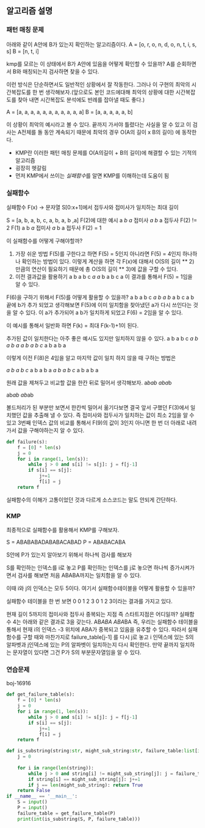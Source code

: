 ## 알고리즘 설명
### 패턴 매칭 문제 

아래와 같이 A안에 B가 있는지 확인하는 알고리즘이다.
A = [o, r, o, n, d, o, n, t, i, s, s]
B = [n, t, i]

kmp를 모르는 이 상태에서 B가 A안에 있음을 어떻게 확인할 수 있을까? A를 순회하면서 B와 매칭되는지 검사하면 찾을 수 있다.

이런 방식은 단순하면서도 일반적인 상황에서 잘 작동한다. 그러나 이 구현의 최악의 시간복잡도를 한 번 생각해보자.(앞으로도 본인 코드에대해 최악의 상황에 대한 시간복잡도를 찾아 내면 시간복잡도 분석에도 반례를 잡아낼 때도 좋다.)

A  = [a, a, a, a, a, a, a, a, a, a, a]
B = [a, a, a, a, a, b]

이 상황이 최악의 예시라고 볼 수 있다. 끝까지 가서야 틀렸다는 사실을 알 수 있고 이 검사는 A전체를 돌 동안 계속되기 때문에 최악의 경우 O(A의 길이 x B의 길이) 에 동작한다.


* KMP란 이러한 패턴 매칭 문제를 O(A의길이 + B의 길이)에 해결할 수 있는 기적의 알고리즘
* 굉장히 헷갈림
* 먼저 KMP에서 쓰이는 *실패함수*를 알면 KMP를 이해하는데 도움이 됨

### 실패함수
실패함수 F(x) -> 문자열 S[0:x+1]에서 접두사와 접미사가 일치하는 최대 길이

S = [a, b, a, b, c, a, b, a, b ,a]
F(2)에 대한 예시
 a *b a* 접미사
*a b* a 접두사
F(2) != 2
F(1)
a b *a* 접미사
*a* b a  접두사
F(2) = 1


이 실패함수를 어떻게 구해야할까?
1. 가장 쉬운 방법
F(5)를 구한다고 하면 F(5) = 5인지 아니라면 F(5) = 4인지 하나하나 확인하는 방법이 있다. 이렇게 계산을 하면 각 F(x)에 대해서 O(S의 길이 ** 2) 만큼의 연산이 필요하기 때문에 총 O(S의 길이 ** 3)에 값을 구할 수 있다.
2. 이전 결과값을 활용하기
 a b a b c *a*
*a* b a b  c a
이 결과를 통해서 F(5) = 1임을 알 수 있다. 

F(6)을 구하기 위해서 F(5)를 어떻게 활용할 수 있을까?
a b a b c *a b*
*a b* a b c a b
끝에 	b가 추가 되었고 생각해보면 F(5)에 이미 일치함을 찾아냈던 a가 다시 쓰인다는 것을 알 수 있다. 이 a가 추가되어 a b가 일치하게 되었고 F(6) = 2임을 알 수 있다.

이 예시를 통해서 일반화 하면 F(k) = 최대 F(k-1)+1이 된다.

추가된 값이 일치한다는 아주 좋은 예시도 있지만 일치하지 않을 수 있다. 
a b a b c *a b a b a*
*a b a b c* a b a b a

이렇게 이전 F(8)은 4임을 알고 마지막 값이 일치 하지 않을 때 구하는 방법은

*a b a b c* a b a b a
  *a b a b c* a b a b a

원래 값을 제쳐두고 비교할 값을 한칸 뒤로 밀어서 생각해보자.
a*bab*
*aba*b

ab*ab*
*ab*ab

볼드처리가 된 부분만 보면서 한칸씩 밀어서 옮기다보면 결국 앞서 구했던 F(3)에서 일치했던 값을 추출해 낼 수 있다. 즉 접미사와 접두사가 일치하는 값이 최소 2임을 알 수 있고 3번째 인덱스 값의 비교를 통해서 F(9)의 값이 3인지 아니면 한 번 더 아래로 내려가서 값을 구해야하는지 알 수 있다.

```python
def failure(s):
    f = [0] * len(s)
    j = 0
    for i in range(1, len(s)):
        while j > 0 and s[i] != s[j]: j = f[j-1]
        if s[i] == s[j]:
            j+=1
            f[i] = j
    return f
```

실패함수의 이해가 고통이었던 것과 다르게 소스코드는 말도 안되게 간단하다. 

### KMP
최종적으로 실패함수를 활용해서 KMP를 구해보자.

S = ABABABADABABACABAD
P = ABABACABA


S안에 P가 있는지 알아보기 위해서 하나씩 검사를 해보자

S를 확인하는 인덱스를 i로 놓고 P를 확인하는 인덱스를 j로 놓으면 하나씩 증가시켜가면서 검사를 해보면 처음 ABABA까지는 일치함을 알 수 있다. 

이때 i와 j의 인덱스는 모두 5이다. 여기서 실패함수테이블을 어떻게 활용할 수 있을까?

실패함수 테이블을 한 번 보면 0 0 1 2 3 0 1 2 3이라는 결과를 가지고 있다.

현재 길이 5까지의 접미사와 접두사 중복되는 지점 즉 스타트지점은 어디일까? 
실패함수 4는 아래와 같은 결과로 3을 갖는다.
AB*ABA*
*ABA*BA
즉, 우리는 실패함수 테이블을 통해서 현재 i의 인덱스 -3 위치에 ABA가 중복되고 있음을 유추할 수 있다. 따라서 실패함수를 구할 때와 마찬가지로 failure_table[j-1] 를 다시 j로 놓고 i 인덱스에 있는 S의 알파벳과 j인덱스에 있는 P의 알파벳이 일치하는지 다시 확인한다. 만약 끝까지 일치하는 문자열이 있다면 그건 P가 S의 부분문자열임을 알 수 있다.

### 연습문제
boj-16916
```python
def get_failure_table(s):
    f = [0] * len(s)
    j = 0
    for i in range(1, len(s)):
        while j > 0 and s[i] != s[j]: j = f[j-1]
        if s[i] == s[j]:
            j+=1
            f[i] = j
    return f

def is_substring(string:str, might_sub_string:str, failure_table:list[int]) -> bool:
    j = 0
    
    for i in range(len(string)):
        while j > 0 and string[i] != might_sub_string[j]: j = failure_table[j-1]
        if string[i] == might_sub_string[j]: j+=1
        if j == len(might_sub_string): return True
    return False
if __name__ == '__main__':
    S = input()
    P = input()
    failure_table = get_failure_table(P)
    print(int(is_substring(S, P, failure_table)))
```